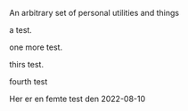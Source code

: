 An arbitrary set of personal utilities and things

a test.

one more test.

thirs test.

fourth test

Her er en femte test den 2022-08-10
